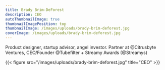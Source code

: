 ```yaml
---
title: Brady Brim-DeForest
description: CEO
autoThumbnailImage: true
thumbnailImagePosition: top
thumbnailImage: /images/uploads/brady-brim-deforest.jpg
coverImage: /images/uploads/brady-brim-deforest.jpg
---
```

Product designer, startup advisor, angel investor. Partner at @Citrusbyte Ventures, CEO/Founder @Tubefilter + Streamy Awards (@Streamys)

{{< figure src="/images/uploads/brady-brim-deforest.jpg" title="CEO" >}}

